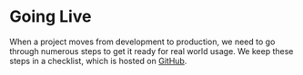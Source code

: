 # Going Live

When a project moves from development to production, we need to go through numerous steps to get it ready for real world usage. We keep these steps in a checklist, which is hosted on [GitHub](https://github.com/spatie/checklist-going-live).